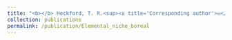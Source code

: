 ```yaml
---
title: "<b></b> Heckford, T. R.<sup><a title='Corresponding author'>✉</a></sup>, Leroux, S. J., Vander Wal, E., <u>Rizzuto, M.</u>, Balluffi­Fry, J., Rich­ mond, I. C., Wiersma, Y. F. [*in review*] **Foliar elemental niche responses of balsam fir (<i>Abies balsamea</i>) and white birch (<i>Betula papyrifera</>) to differing community types across geographic scales.** "
collection: publications
permalink: /publication/Elemental_niche_boreal
---
```

